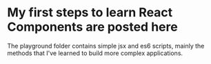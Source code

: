 # My first steps to learn React Components are posted here
The playground folder contains simple jsx and es6 scripts, mainly the methods that I've learned to build more complex applications.
